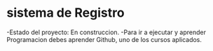 <h1>sistema de Registro</h1>
-Estado del proyecto: En construccion.
-Para ir a ejecutar  y aprender Programacion debes aprender Github, uno de los cursos aplicados.
